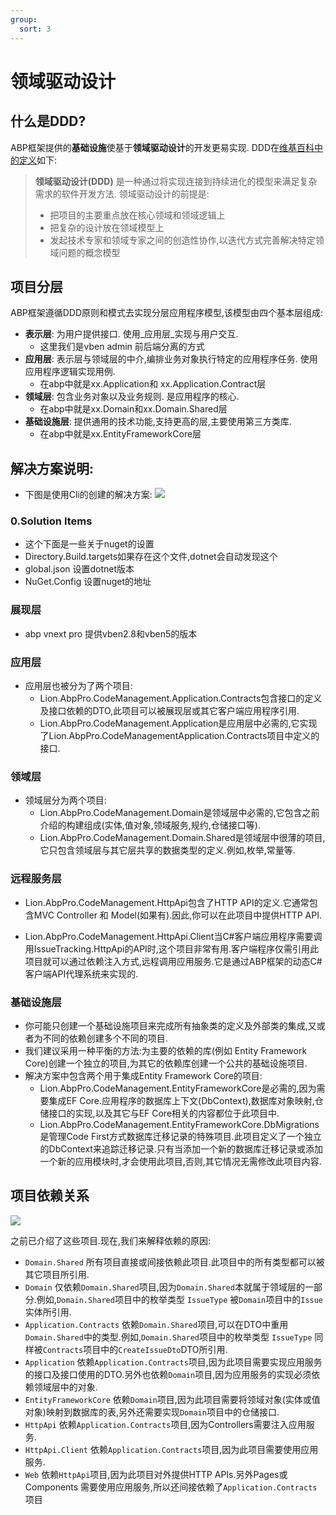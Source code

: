 ```yaml
---
group:
  sort: 3
---
```


# 领域驱动设计
## 什么是DDD?
ABP框架提供的**基础设施**使基于**领域驱动设计**的开发更易实现. DDD在[维基百科中的定义](https://zh.wikipedia.org/wiki/%E5%9F%9F%E9%A9%B1%E5%8A%A8%E5%BC%80%E5%8F%91)如下:
> **领域驱动设计(DDD)** 是一种通过将实现连接到持续进化的模型来满足复杂需求的软件开发方法. 领域驱动设计的前提是:
>
> + 把项目的主要重点放在核心领域和领域逻辑上
> + 把复杂的设计放在领域模型上
> + 发起技术专家和领域专家之间的创造性协作,以迭代方式完善解决特定领域问题的概念模型

## 项目分层
ABP框架遵循DDD原则和模式去实现分层应用程序模型,该模型由四个基本层组成:
+ **表示层**: 为用户提供接口. 使用_应用层_实现与用户交互.
    - 这里我们是vben admin 前后端分离的方式
+ **应用层**: 表示层与领域层的中介,编排业务对象执行特定的应用程序任务. 使用应用程序逻辑实现用例.
    - 在abp中就是xx.Application和 xx.Application.Contract层
+ **领域层**: 包含业务对象以及业务规则. 是应用程序的核心.
    - 在abp中就是xx.Domain和xx.Domain.Shared层
+ **基础设施层**: 提供通用的技术功能,支持更高的层,主要使用第三方类库.
    - 在abp中就是xx.EntityFrameworkCore层

## 解决方案说明:
* 下图是使用Cli的创建的解决方案:
![](https://lion-foods.oss-cn-beijing.aliyuncs.com/vben5/app.png)
### 0.Solution Items
* 这个下面是一些关于nuget的设置
* Directory.Build.targets如果存在这个文件,dotnet会自动发现这个
* global.json 设置dotnet版本
* NuGet.Config 设置nuget的地址
### 展现层
* abp vnext pro 提供vben2.8和vben5的版本
### 应用层
* 应用层也被分为了两个项目:
    - Lion.AbpPro.CodeManagement.Application.Contracts包含接口的定义及接口依赖的DTO,此项目可以被展现层或其它客户端应用程序引用.
    - Lion.AbpPro.CodeManagement.Application是应用层中必需的,它实现了Lion.AbpPro.CodeManagementApplication.Contracts项目中定义的接口.
### 领域层
* 领域层分为两个项目:
    - Lion.AbpPro.CodeManagement.Domain是领域层中必需的,它包含之前介绍的构建组成(实体,值对象,领域服务,规约,仓储接口等).
    - Lion.AbpPro.CodeManagement.Domain.Shared是领域层中很薄的项目,它只包含领域层与其它层共享的数据类型的定义.例如,枚举,常量等.
### 远程服务层
* Lion.AbpPro.CodeManagement.HttpApi包含了HTTP API的定义.它通常包含MVC Controller 和 Model(如果有).因此,你可以在此项目中提供HTTP API.
- Lion.AbpPro.CodeManagement.HttpApi.Client当C#客户端应用程序需要调用IssueTracking.HttpApi的API时,这个项目非常有用.客户端程序仅需引用此项目就可以通过依赖注入方式,远程调用应用服务.它是通过ABP框架的动态C#客户端API代理系统来实现的.
### 基础设施层
* 你可能只创建一个基础设施项目来完成所有抽象类的定义及外部类的集成,又或者为不同的依赖创建多个不同的项目.
* 我们建议采用一种平衡的方法:为主要的依赖的库(例如 Entity Framework Core)创建一个独立的项目,为其它的依赖库创建一个公共的基础设施项目.
* 解决方案中包含两个用于集成Entity Framework Core的项目:
    - Lion.AbpPro.CodeManagement.EntityFrameworkCore是必需的,因为需要集成EF Core.应用程序的数据库上下文(DbContext),数据库对象映射,仓储接口的实现,以及其它与EF Core相关的内容都位于此项目中.
    - Lion.AbpPro.CodeManagement.EntityFrameworkCore.DbMigrations是管理Code First方式数据库迁移记录的特殊项目.此项目定义了一个独立的DbContext来追踪迁移记录.只有当添加一个新的数据库迁移记录或添加一个新的应用模块时,才会使用此项目,否则,其它情况无需修改此项目内容.
## 项目依赖关系
![](https://lion-foods.oss-cn-beijing.aliyuncs.com/vben5/project.png)

之前已介绍了这些项目.现在,我们来解释依赖的原因:

+ `Domain.Shared` 所有项目直接或间接依赖此项目.此项目中的所有类型都可以被其它项目所引用.
+ `Domain` 仅依赖`Domain.Shared`项目,因为`Domain.Shared`本就属于领域层的一部分.例如,`Domain.Shared`项目中的枚举类型 `IssueType` 被`Domain`项目中的`Issue`实体所引用.
+ `Application.Contracts` 依赖`Domain.Shared`项目,可以在DTO中重用`Domain.Shared`中的类型.例如,`Domain.Shared`项目中的枚举类型 `IssueType` 同样被`Contracts`项目中的`CreateIssueDto`DTO所引用.
+ `Application` 依赖`Application.Contracts`项目,因为此项目需要实现应用服务的接口及接口使用的DTO.另外也依赖`Domain`项目,因为应用服务的实现必须依赖领域层中的对象.
+ `EntityFrameworkCore` 依赖`Domain`项目,因为此项目需要将领域对象(实体或值对象)映射到数据库的表,另外还需要实现`Domain`项目中的仓储接口.
+ `HttpApi` 依赖`Application.Contracts`项目,因为Controllers需要注入应用服务.
+ `HttpApi.Client` 依赖`Application.Contracts`项目,因为此项目需要使用应用服务.
+ `Web` 依赖`HttpApi`项目,因为此项目对外提供HTTP APIs.另外Pages或Components 需要使用应用服务,所以还间接依赖了`Application.Contracts`项目